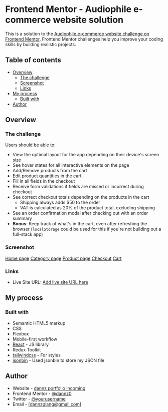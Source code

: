 # Frontend Mentor - Audiophile e-commerce website solution

This is a solution to the [Audiophile e-commerce website challenge on Frontend Mentor](https://www.frontendmentor.io/challenges/audiophile-ecommerce-website-C8cuSd_wx). Frontend Mentor challenges help you improve your coding skills by building realistic projects.

## Table of contents

- [Overview](#overview)
  - [The challenge](#the-challenge)
  - [Screenshot](#screenshot)
  - [Links](#links)
- [My process](#my-process)
  - [Built with](#built-with)
- [Author](#author)

## Overview

### The challenge

Users should be able to:

- View the optimal layout for the app depending on their device's screen size
- See hover states for all interactive elements on the page
- Add/Remove products from the cart
- Edit product quantities in the cart
- Fill in all fields in the checkout
- Receive form validations if fields are missed or incorrect during checkout
- See correct checkout totals depending on the products in the cart
  - Shipping always adds $50 to the order
  - VAT is calculated as 20% of the product total, excluding shipping
- See an order confirmation modal after checking out with an order summary
- **Bonus**: Keep track of what's in the cart, even after refreshing the browser (`localStorage` could be used for this if you're not building out a full-stack app)

### Screenshot

[Home page](./public/assets/screenshots/001.png)
[Category page](./public/assets/screenshots/002.png)
[Product page](./public/assets/screenshots/003.png)
[Checkout](./public/assets/screenshots/004.png)
[Cart](./public/assets/screenshots/005.png)

### Links

- Live Site URL: [Add live site URL here](https://your-live-site-url.com)

## My process

### Built with

- Semantic HTML5 markup
- CSS
- Flexbox
- Mobile-first workflow
- [React](https://reactjs.org/) - JS library
- Redux Toolkit
- [tailwindcss](https://tailwindcss.com//) - For styles
- [jsonbin](https://jsonbin.io/) - Used jsonbin to store my JSON file

## Author

- Website - [dannz portfolio incoming](#)
- Frontend Mentor - [@dannz0](https://www.frontendmentor.io/profile/dannz0)
- Twitter - [@yourusername](https://www.twitter.com/dannzeloper)
- Email - [dannzgiang@gmail.com]
